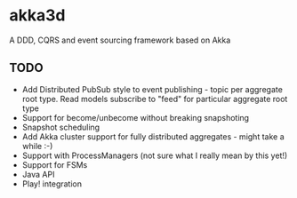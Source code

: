 akka3d
======

A DDD, CQRS and event sourcing framework based on Akka

TODO
----

* Add Distributed PubSub style to event publishing - topic per aggregate root type. Read models subscribe to "feed" for particular aggregate root type
* Support for become/unbecome without breaking snapshoting
* Snapshot scheduling
* Add Akka cluster support for fully distributed aggregates - might take a while :-)
* Support with ProcessManagers (not sure what I really mean by this yet!)
* Support for FSMs
* Java API
* Play! integration
